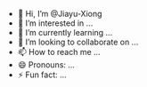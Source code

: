 - 👋 Hi, I’m @Jiayu-Xiong
- 👀 I’m interested in ...
- 🌱 I’m currently learning ...
- 💞️ I’m looking to collaborate on ...
- 📫 How to reach me ...
- 😄 Pronouns: ...
- ⚡ Fun fact: ...

<!---
Jiayu-Xiong/Jiayu-Xiong is a ✨ special ✨ repository because its `README.md` (this file) appears on your GitHub profile.
You can click the Preview link to take a look at your changes.
--->
